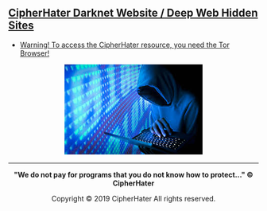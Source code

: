 
## [CipherHater Darknet Website / Deep Web Hidden Sites](http://cipherhater.torpress2sarn7xw.onion/)


- [Warning! To access the CipherHater resource, you need the Tor Browser!](https://www.torproject.org/download/)


<div style="text-align:center" markdown="1">

![HACK](./hack.jpeg)

</div>

----

<center>
    <p><b>
        "We do not pay for programs that you do not know how to protect..." &copy; CipherHater
    </b></p>
</center>

<center>
    <p>
        Copyright &copy; 2019 CipherHater All rights reserved.
    </p>
</center>
